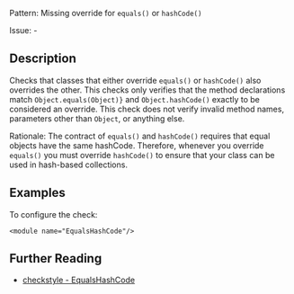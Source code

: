 Pattern: Missing override for `equals()` or `hashCode()`

Issue: -

## Description

Checks that classes that either override `equals()` or `hashCode()` also overrides the other. This checks only verifies that the method declarations match `Object.equals(Object)}` and `Object.hashCode()` exactly to be considered an override. This check does not verify invalid method names, parameters other than `Object`, or anything else. 

Rationale: The contract of `equals()` and `hashCode()` requires that equal objects have the same hashCode. Therefore, whenever you override `equals()` you must override `hashCode()` to ensure that your class can be used in hash-based collections. 

## Examples

To configure the check: 
    
    
    <module name="EqualsHashCode"/>

## Further Reading

* [checkstyle - EqualsHashCode](http://checkstyle.sourceforge.net/config_coding.html#EqualsHashCode)